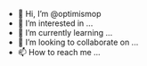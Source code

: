 - 👋 Hi, I’m @optimismop
- 👀 I’m interested in ...
- 🌱 I’m currently learning ...
- 💞️ I’m looking to collaborate on ...
- 📫 How to reach me ...

<!---
optimismop/optimismop is a ✨ special ✨ repository because its `README.md` (this file) appears on your GitHub profile.
You can click the Preview link to take a look at your changes.
--->
